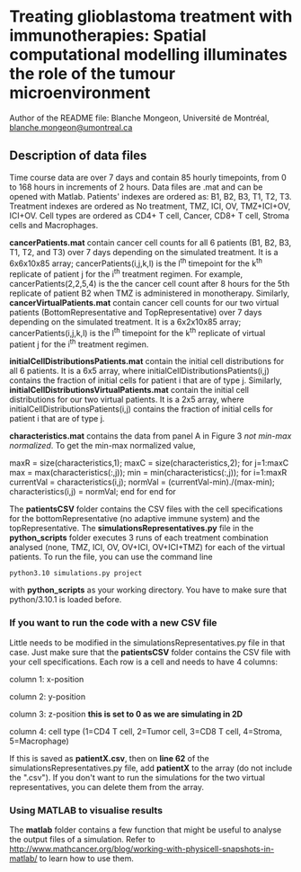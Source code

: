 # Treating glioblastoma treatment with immunotherapies: Spatial computational modelling illuminates the role of the tumour microenvironment
Author of the README file: Blanche Mongeon, Université de Montréal, blanche.mongeon@umontreal.ca

## Description of data files

Time course data are over 7 days and contain 85 hourly timepoints, from 0 to 168 hours in increments of 2 hours. Data files are .mat and can be opened with Matlab. Patients' indexes are ordered as: B1, B2, B3, T1, T2, T3. Treatment indexes are ordered as No treatment, TMZ, ICI, OV, TMZ+ICI+OV, ICI+OV. Cell types are ordered as CD4+ T cell, Cancer, CD8+ T cell, Stroma cells and Macrophages. 

**cancerPatients.mat** contain cancer cell counts for all 6 patients (B1, B2, B3, T1, T2, and T3) over 7 days depending on the simulated treatment. It is a 6x6x10x85 array; cancerPatients(i,j,k,l) is the l<sup>th</sup> timepoint for the k<sup>th</sup> replicate of patient j for the i<sup>th</sup> treatment regimen. For example, cancerPatients(2,2,5,4) is the the cancer cell count after 8 hours for the 5th replicate of patient B2 when TMZ is administered in monotherapy. Similarly, **cancerVirtualPatients.mat** contain cancer cell counts for our two virtual patients (BottomRepresentative and TopRepresentative) over 7 days depending on the simulated treatment. It is a 6x2x10x85 array; cancerPatients(i,j,k,l) is the l<sup>th</sup> timepoint for the k<sup>th</sup> replicate of virtual patient j for the i<sup>th</sup> treatment regimen.

**initialCellDistributionsPatients.mat** contain the initial cell distributions for all 6 patients. It is a 6x5 array, where initialCellDistributionsPatients(i,j) contains the fraction of initial cells for patient i that are of type j. Similarly, **initialCellDistributionsVirtualPatients.mat** contain the initial cell distributions for our two virtual patients. It is a 2x5 array, where initialCellDistributionsPatients(i,j) contains the fraction of initial cells for patient i that are of type j. 

**characteristics.mat** contains the data from panel A in Figure 3 _not min-max normalized_. To get the min-max normalized value, 

maxR = size(characteristics,1);
maxC = size(characteristics,2);
for j=1:maxC
    max = max(characteristics(:,j)); 
    min = min(characteristics(:,j));
    for i=1:maxR
        currentVal = characteristics(i,j);
        normVal = (currentVal-min)./(max-min);
        characteristics(i,j) = normVal;
    end for
end for



The **patientsCSV** folder contains the CSV files with the cell specifications for the bottomRepresentative (no adaptive immune system) and the topRepresentative. 
The **simulationsRepresentatives.py** file in the **python_scripts** folder executes 3 runs of each treatment combination analysed (none, TMZ, ICI, OV, OV+ICI, OV+ICI+TMZ) for each of the virtual patients. To run the file, you can use the command line
```
python3.10 simulations.py project
```
with **python_scripts** as your working directory. You have to make sure that python/3.10.1 is loaded before.

### If you want to run the code with a new CSV file
Little needs to be modified in the simulationsRepresentatives.py file in that case. Just make sure that the **patientsCSV** folder contains the CSV file with your cell specifications. Each row is a cell and needs to have 4 columns: 

column 1: x-position

column 2: y-position

column 3: z-position **this is set to 0 as we are simulating in 2D**

column 4: cell type (1=CD4 T cell, 2=Tumor cell, 3=CD8 T cell, 4=Stroma, 5=Macrophage)

If this is saved as **patientX.csv**, then on **line 62** of the simulationsRepresentatives.py file, add **patientX** to the array (do not include the ".csv"). If you don't want to run the simulations for the two virtual representatives, you can delete them from the array. 

### Using MATLAB to visualise results
The **matlab** folder contains a few function that might be useful to analyse the output files of a simulation. Refer to http://www.mathcancer.org/blog/working-with-physicell-snapshots-in-matlab/ to learn how to use them. 